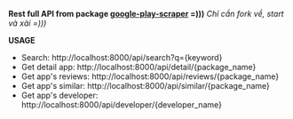 **Rest full API from package [google-play-scraper](https://github.com/n0madic/google-play-scraper) =)))**
*Chỉ cần fork về, start và xài =)))*

**USAGE**

 - Search: http://localhost:8000/api/search?q={keyword}
 - Get detail app: http://localhost:8000/api/detail/{package_name}
 - Get app's reviews: http://localhost:8000/api/reviews/{package_name}
 - Get app's similar: http://localhost:8000/api/similar/{package_name}
 - Get app's developer: http://localhost:8000/api/developer/{developer_name}
